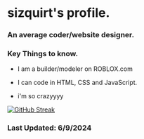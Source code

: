 # sizquirt's profile.
### An average coder/website designer. 
### Key Things to know.
- I am a builder/modeler on ROBLOX.com
- I can code in HTML, CSS and JavaScript.

- i'm so crazyyyy


[![GitHub Streak](https://streak-stats.demolab.com?user=sizquirt&theme=discord-old-blurple&hide_border=true)](https://git.io/streak-stats)

### Last Updated: <bold>6/9/2024</bold>


